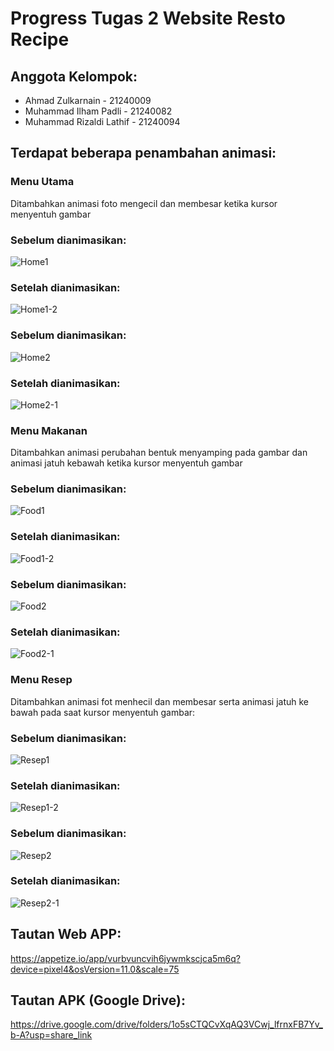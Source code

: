 # Progress Tugas 2 Website Resto Recipe 
## Anggota Kelompok:
- Ahmad Zulkarnain - 21240009
- Muhammad Ilham Padli - 21240082
- Muhammad Rizaldi Lathif - 21240094
## Terdapat beberapa penambahan animasi:
### Menu Utama
Ditambahkan animasi foto mengecil dan membesar ketika kursor menyentuh gambar
### Sebelum dianimasikan:
![Home1](https://github.com/Padli1407/RestoRecipe-Website_desc2/assets/131162646/71dc05d2-c358-413d-bb22-0d185f288ad4)
### Setelah dianimasikan:
![Home1-2](https://github.com/Padli1407/RestoRecipe-Website_desc2/assets/131162646/ee8afcaf-4f61-4513-9a8d-6b967fc2ec30)
### Sebelum dianimasikan:
![Home2](https://github.com/Padli1407/RestoRecipe-Website_desc2/assets/131162646/ca8a5c76-9214-4a68-b619-d953bbaa64ff)
### Setelah dianimasikan:
![Home2-1](https://github.com/Padli1407/RestoRecipe-Website_desc2/assets/131162646/1c14d1e2-30a7-4e39-82ac-5fb3a60594c5)
### Menu Makanan
Ditambahkan animasi perubahan bentuk menyamping pada gambar dan animasi jatuh kebawah ketika kursor menyentuh gambar
### Sebelum dianimasikan:
![Food1](https://github.com/Padli1407/RestoRecipe-Website_desc2/assets/131162646/b3b6b9a8-175d-49a1-ab88-95135a671cb2)
### Setelah dianimasikan:
![Food1-2](https://github.com/Padli1407/RestoRecipe-Website_desc2/assets/131162646/bee4d3e9-bfb0-43f2-8904-3fed74744f56)
### Sebelum dianimasikan:
![Food2](https://github.com/Padli1407/RestoRecipe-Website_desc2/assets/131162646/d4ac2cfa-f365-4942-8e23-9e236a2536e9)
### Setelah dianimasikan:
![Food2-1](https://github.com/Padli1407/RestoRecipe-Website_desc2/assets/131162646/a45bc3d5-6701-4430-84ea-8d6b15d07361)
### Menu Resep
Ditambahkan animasi fot menhecil dan membesar serta animasi jatuh ke bawah pada saat kursor menyentuh gambar:
### Sebelum dianimasikan:
![Resep1](https://github.com/Padli1407/RestoRecipe-Website_desc2/assets/131162646/947a6d9a-5ab8-44ec-a349-ae803b6d59e6)
### Setelah dianimasikan:
![Resep1-2](https://github.com/Padli1407/RestoRecipe-Website_desc2/assets/131162646/3398166a-81ef-4c5a-a8b8-f9f6fba5a182)
### Sebelum dianimasikan:
![Resep2](https://github.com/Padli1407/RestoRecipe-Website_desc2/assets/131162646/f97121e3-c3b5-4a16-8237-8cffd5175bdf)
### Setelah dianimasikan:
![Resep2-1](https://github.com/Padli1407/RestoRecipe-Website_desc2/assets/131162646/fe672c9e-1e4a-42f2-a2c3-30cee168d91d)

## Tautan Web APP:
https://appetize.io/app/vurbvuncvih6jywmkscjca5m6q?device=pixel4&osVersion=11.0&scale=75

## Tautan APK (Google Drive):
https://drive.google.com/drive/folders/1o5sCTQCvXqAQ3VCwj_lfrnxFB7Yv_b-A?usp=share_link
